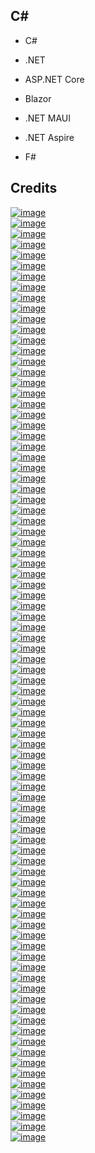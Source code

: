 C#
--

- C#

- .NET

- ASP.NET Core

- Blazor

- .NET MAUI

- .NET Aspire

- F#

Credits
-------
[![image](
Credits/CS.NET-dotnet.microsoft.com.svg)](https://dotnet.microsoft.com/)  
[![image](
Credits/CS-dotnet.microsoft.com.svg)](https://dotnet.microsoft.com/languages/csharp/)<!--[![image](
Credits/CS.NETdotnet.microsoft.com.svg)](https://dotnet.microsoft.com/languages/csharp/)-->  
[![image](
Credits/ASP.NET-Core-dotnet.microsoft.com.svg)](https://dotnet.microsoft.com/apps/aspnet/)  
[![image](
Credits/FS-dotnet.microsoft.com.svg)](https://dotnet.microsoft.com/languages/fsharp/)<!--[![image](
Credits/FS.NET-dotnet.microsoft.com.svg)](https://dotnet.microsoft.com/languages/fsharp/)-->  
[![image](
Credits/Blazor-dotnet.microsoft.com.svg)](https://dotnet.microsoft.com/apps/aspnet/web-apps/blazor/)  
[![image](
Credits/developer.microsoft.com.svg)](https://developer.microsoft.com/)  
[![image](
Credits/microsoft.com.svg)](https://microsoft.com/)  
[![image](
Credits/opensource.microsoft.com.svg)](https://opensource.microsoft.com/)  
[![image](
Credits/dotnetfoundation.org.svg)](https://dotnetfoundation.org/)  
[![image](
Credits/CS.NET-MAUI-dotnet.microsoft.com.svg)](https://dotnet.microsoft.com/apps/maui/)  
[![image](
Credits/swift.org.svg)](https://swift.org/)  
[![image](
Credits/Xcode-developer.apple.com.svg)](https://developer.apple.com/xcode/)  
[![image](
Credits/developer.apple.com.svg)](https://developer.apple.com/)  
[![image](
Credits/apple.com.svg)](https://apple.com/)  
[![image](
Credits/opensource.apple.com.svg)](https://opensource.apple.com/)  
[![image](
Credits/developer.android.com.svg)](https://developer.android.com/)  
[![image](
Credits/android.com.svg)](https://android.com/)  
[![image](
Credits/openjdk.org.svg)](https://openjdk.org/)  
[![image](
Credits/Java-oracle.com.svg)](https://oracle.com/java/)  
[![image](
Credits/OpenJDK-microsoft.com.svg)](https://microsoft.com/openjdk/)  
[![image](
Credits/CS.NET-Aspire-dotnet.microsoft.com.svg)](https://dotnet.microsoft.com/apps/cloud/)  
[![image](
Credits/opentelemetry.io.svg)](https://opentelemetry.io/)  
[![image](
Credits/WinUI-developer.microsoft.com.svg)](https://developer.microsoft.com/windows/develop/)  
[![image](
Credits/CS.NET-Game-Dev-dotnet.microsoft.com.svg)](https://dotnet.microsoft.com/apps/games/)<!--[![image](
Credits/dotnet.microsoft.com.svg)](https://dotnet.microsoft.com/)-->  
[![image](
Credits/fsharp.org.svg)](https://fsharp.org/)  
[![image](
Credits/mono-project.com.svg)](https://mono-project.com/)  
[![image](
Credits/monodevelop.com.svg)](https://monodevelop.com/)  
[![image](
Credits/cloud.google.com.svg)](https://cloud.google.com)  
[![image](
Credits/aws.amazon.com.svg)](https://aws.amazon.com/)  
[![image](
Credits/azure.microsoft.com.svg)](https://azure.microsoft.com/)  
[![image](
Credits/developer.x.com.svg)](https://developer.x.com/)  
[![image](
Credits/developers.meta.com.svg)](https://developers.meta.com/)  
[![image](
Credits/developers.facebook.com.svg)](https://developers.facebook.com/)  
[![image](
Credits/npmjs.com.svg)](https://npmjs.com/)  
[![image](
Credits/pnpm.io.svg)](https://pnpm.io/)  
[![image](
Credits/react.dev.svg)](https://react.dev/)  
[![image](
Credits/angular.dev.svg)](https://angular.dev/)  
[![image](
Credits/typescriptlang.org.svg)](https://typescriptlang.org/)  
[![image](
Credits/knockoutjs.com.svg)](https://knockoutjs.com/)  
[![image](
Credits/jquery.com.svg)](https://jquery.com/)  
[![image](
Credits/developer.mozilla.org.svg)](https://developer.mozilla.org/)  
[![image](
Credits/ecma-international.org.svg)](https://ecma-international.org/)  
[![image](
Credits/Kendo-UI-progress.com.svg)](https://progress.com/)  
[![image](
Credits/Ignite-UI-infragistics.com.svg)](https://infragistics.com/)  
[![image](
Credits/getbootstrap.com.svg)](https://getbootstrap.com/)  
[![image](
Credits/python.org.svg)](https://python.org/)  
[![image](
Credits/pypi.org.svg)](https://pypi.org/)  
[![image](
Credits/gcc.gnu.org.svg)](https://gcc.gnu.org/)  
[![image](
Credits/nuget.org.svg)](https://nuget.org/)  
[![image](
Credits/dapr.io.svg)](https://dapr.io/)  
[![image](
Credits/dapper-plus.net.svg)](https://dapper-plus.net/)  
[![image](
Credits/nhibernate.info.svg)](https://nhibernate.info/)  
[![image](
Credits/nunit.org.svg)](https://nunit.org/)  
[![image](
Credits/xunit.net.svg)](https://xunit.net/)  
[![image](
Credits/fluentassertions.com.svg)](https://fluentassertions.com/)  
[![image](
Credits/logging.apache.org.svg)](https://logging.apache.org/)  
[![image](
Credits/nlog-project.org.svg)](https://nlog-project.org/)  
[![image](
Credits/serilog.net.svg)](https://serilog.net/)  
[![image](
Credits/elmah.io.svg)](https://elmah.io/)  
[![image](
Credits/dnncommunity.org.svg)](https://dnncommunity.org/)  
[![image](
Credits/dnnsoftware.com.svg)](https://dnnsoftware.com/)  
[![image](
Credits/swagger.io.svg)](https://swagger.io/)  
[![image](
Credits/postman.com.svg)](https://postman.com/)  
[![image](
Credits/ubuntu.com.svg)](https://ubuntu.com/)  
[![image](
Credits/debian.org.svg)](https://debian.org/)  
[![image](
Credits/lxde.org.svg)](https://lxde.org/)  
[![image](
Credits/chromebook.com.svg)](https://chromebook.com/)  
[![image](
Credits/chromium.org.svg)](https://chromium.org/)  
[![image](
Credits/linqpad.net.svg)](https://linqpad.net/)  
[![image](
Credits/eclipse.org.svg)](https://eclipse.org/)  
[![image](
Credits/Eclipse-aCute-projects.eclipse.org.svg)](https://projects.eclipse.org/)  
[![image](
Credits/jetbrains.com.svg)](https://jetbrains.com/)<!--[![image](
Credits/dotCover-jetbrains.com.svg)](https://jetbrains.com/dotcover/)  
[![image](
Credits/dotMemory-jetbrains.com.svg)](https://jetbrains.com/dotmemory/)  
[![image](
Credits/dotPeek-jetbrains.com.svg)](https://jetbrains.com/decompiler/)  
[![image](
Credits/dotTrace-jetbrains.com.svg)](https://jetbrains.com/profiler/)  
[![image](
Credits/ReSharper-jetbrains.com.svg)](https://jetbrains.com/resharper/)  
[![image](
Credits/Rider-jetbrains.com.svg)](https://jetbrains.com/rider/)  
[![image](
Credits/omnisharp.net.svg)](https://omnisharp.net/)-->  
[![image](
Credits/code.visualstudio.com.svg)](https://code.visualstudio.com/)  
[![image](
Credits/visualstudio.microsoft.com.svg)](https://visualstudio.microsoft.com/)  
[![image](
Credits/referencesource.microsoft.com.svg)](https://referencesource.microsoft.com/)  
[![image](
Credits/webassembly.org.svg)](https://webassembly.org/)  
[![image](
Credits/opentelemetry.io.svg)](https://opentelemetry.io/)  
[![image](
Credits/CS.NET-learn.microsoft.com.svg)](https://learn.microsoft.com/dotnet/)  
[![image](
Credits/CS-learn.microsoft.com.svg)](https://learn.microsoft.com/dotnet/csharp/)<!--[![image](
Credits/CS.NETlearn.microsoft.com.svg)](https://learn.microsoft.com/dotnet/csharp/)-->  
[![image](
Credits/ASP.NET-Core-learn.microsoft.com.svg)](https://learn.microsoft.com/aspnet/)  
[![image](
Credits/Blazor-learn.microsoft.com.svg)](https://learn.microsoft.com/aspnet/core/blazor/)  
[![image](
Credits/CS.NET-MAUI-learn.microsoft.com.svg)](https://learn.microsoft.com/dotnet/maui/)  
[![image](
Credits/CS.NET-Aspire-learn.microsoft.com.svg)](https://learn.microsoft.com/dotnet/aspire/)  
[![image](
Credits/FS-learn.microsoft.com.svg)](https://learn.microsoft.com/dotnet/fsharp/)<!--[![image](
Credits/FS.NET-learn.microsoft.com.svg)](https://learn.microsoft.com/dotnet/fsharp/)-->  
[![image](
Credits/WinUI-learn.microsoft.com.svg)](https://learn.microsoft.com/windows/apps/)  
[![image](
Credits/CS.NET-Game-Dev-learn.microsoft.com.svg)](https://learn.microsoft.com/gaming/)  
[![image](
Credits/aka.ms.svg)](https://aka.ms/msbuild/)<!--[![image](
Credits/learn.microsoft.com.svg)](https://learn.microsoft.com/)-->  
[![image](
Credits/CS-static-code-analysis-rules.sonarsource.com.svg)](https://rules.sonarsource.com/csharp/)
